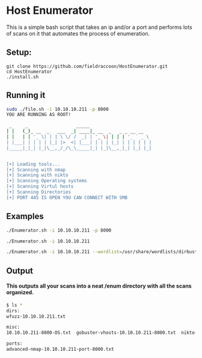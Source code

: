 # Host Enumerator

This is a simple bash script that takes an ip and/or a port and performs lots of scans on it that automates the process of enumeration.

## Setup:

```
git clone https://github.com/fieldraccoon/HostEnumerator.git
cd HostEnumerator
./install.sh
```
## Running it

```bash
sudo ./file.sh -i 10.10.10.211 -p 8000                                                                                                                                                                                             3 ⚙
YOU ARE RUNNING AS ROOT!

 _     _                  _____
| |   (_)_ __  _   ___  _| ____|_ __  _   _ _ __ __
| |   | | '_ \| | | \ \/ /  _| | '_ \| | | | '_ ` _ \
| |___| | | | | |_| |>  <| |___| | | | |_| | | | | | |
|_____|_|_| |_|\__,_/_/\_\_____|_| |_|\__,_|_| |_| |_|


[+] Loading tools...
[+] Scanning with nmap                                                                                                                                                                                                                     
[+] Scanning with nikto                                                                                                                                                                                                                    
[+] Scanning Operating systems                                                                                                                                                                                                             
[+] Scanning Virtul hosts                                                                                                                                                                                                                  
[+] Scanning Directories 
[+] PORT 445 IS OPEN YOU CAN CONNECT WITH SMB
```

## Examples

```bash
./Enumerator.sh -i 10.10.10.211 -p 8000
```

```bash
./Enumerator.sh -i 10.10.10.211
```
```bash
./Enumerator.sh -i 10.10.10.211 --wordlist=/usr/share/wordlists/dirbuster/commmon.txt
```
## Output
  
#### This outputs all your scans into a neat /enum directory with all the scans organized.
  
  ```bash
  $ ls *                                                                                                                         2 ⚙
dirs:
wfuzz-10.10.10.211.txt

misc:
10.10.10.211-8000-OS.txt  gobuster-vhosts-10.10.10.211-8000.txt  nikto-scan-10.10.10.211-8000.txt

ports:
advanced-nmap-10.10.10.211-port-8000.txt
```


